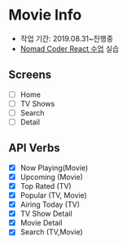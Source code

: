 # Movie Info

- 작업 기간: 2019.08.31~진행중
- [Nomad Coder React 수업](https://academy.nomadcoders.co/p/react-for-beginners) 실습

## Screens

- [ ] Home
- [ ] TV Shows
- [ ] Search
- [ ] Detail

## API Verbs

- [x] Now Playing(Movie)
- [x] Upcoming (Movie)
- [x] Top Rated (TV)
- [x] Popular (TV, Movie)
- [x] Airing Today (TV)
- [x] TV Show Detail
- [x] Movie Detail
- [x] Search (TV,Movie)